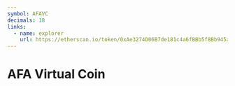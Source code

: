 ```yaml
---
symbol: AFAVC
decimals: 18
links:
  - name: explorer
    url: https://etherscan.io/token/0xAe3274D06B7de181c4a6fBBb5f8Bb945a15B5094
---
```


# AFA Virtual Coin
